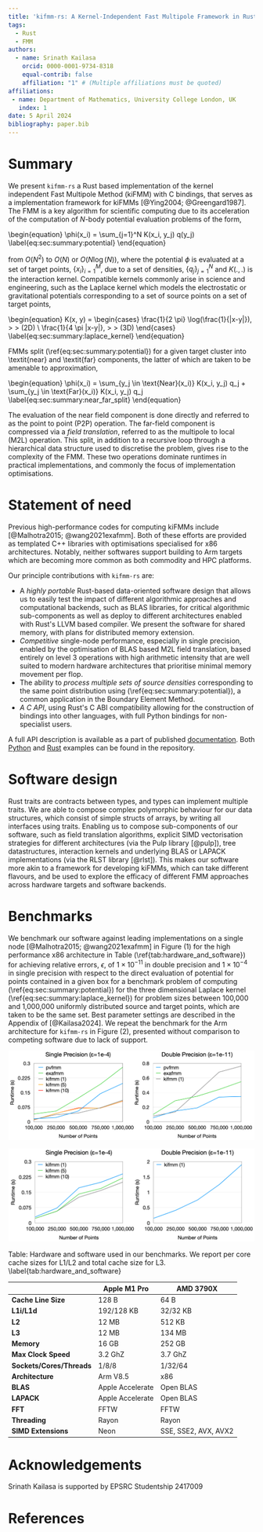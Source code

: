 ```yaml
---
title: 'kifmm-rs: A Kernel-Independent Fast Multipole Framework in Rust'
tags:
  - Rust
  - FMM
authors:
  - name: Srinath Kailasa
    orcid: 0000-0001-9734-8318
    equal-contrib: false
    affiliation: "1" # (Multiple affiliations must be quoted)
affiliations:
 - name: Department of Mathematics, University College London, UK
   index: 1
date: 5 April 2024
bibliography: paper.bib
---
```


# Summary

We present `kifmm-rs` a Rust based implementation of the kernel independent Fast Multipole Method (kiFMM) with C bindings, that serves as a implementation framework for kiFMMs [@Ying2004; @Greengard1987]. The FMM is a key algorithm for scientific computing due to its acceleration of the computation of $N$-body potential evaluation problems of the form,

\begin{equation}
    \phi(x_i) = \sum_{j=1}^N K(x_i, y_j) q(y_j)
    \label{eq:sec:summary:potential}
\end{equation}

from $O(N^2)$ to $O(N)$ or $O(N \log(N))$, where the potential $\phi$ is evaluated at a set of target points, $\{x_i\}_{i=1}^M$, due to a set of densities, $\{ q_j \}_{j=1}^N$ and $K(.,.)$ is the interaction kernel. Compatible kernels commonly arise in science and engineering, such as the Laplace kernel which models the electrostatic or gravitational potentials corresponding to a set of source points on a set of target points,

\begin{equation}
    K(x, y) = \begin{cases}
	\frac{1}{2 \pi} \log(\frac{1}{\|x-y\|}),  \> \> (2D) \\
	\frac{1}{4 \pi \|x-y\|}, \> \> (3D)
    \end{cases}
    \label{eq:sec:summary:laplace_kernel}
\end{equation}

FMMs split (\ref{eq:sec:summary:potential}) for a given target cluster into \textit{near} and \textit{far} components, the latter of which are taken to be amenable to approximation,

\begin{equation}
    \phi(x_i) = \sum_{y_j \in \text{Near}(x_i)} K(x_i, y_j) q_j + \sum_{y_j \in \text{Far}(x_i)} K(x_i, y_j) q_j
    \label{eq:sec:summary:near_far_split}
\end{equation}

The evaluation of the near field component is done directly and referred to as the point to point (P2P) operation. The far-field component is compressed via a _field translation_, referred to as the multipole to local (M2L) operation. This split, in addition to a recursive loop through a hierarchical data structure used to discretise the problem, gives rise to the complexity of the FMM. These two operations dominate runtimes in practical implementations, and commonly the focus of implementation optimisations.

# Statement of need

Previous high-performance codes for computing kiFMMs include [@Malhotra2015; @wang2021exafmm]. Both of these efforts are provided as templated C++ libraries with optimisations specialised for x86 architectures. Notably, neither softwares support building to Arm targets which are becoming more common as both commodity and HPC platforms.

Our principle contributions with `kifmm-rs` are:

- A _highly portable_ Rust-based data-oriented software design that allows us to easily test the impact of different algorithmic approaches and computational backends, such as BLAS libraries, for critical algorithmic sub-components as well as deploy to different architectures enabled with Rust's LLVM based compiler. We present the software for shared memory, with plans for distributed memory extension.
- _Competitive_ single-node performance, especially in single precision, enabled by the optimisation of BLAS based M2L field translation, based entirely on level 3 operations with high arithmetic intensity that are well suited to modern hardware architectures that prioritise minimal memory movement per flop.
- The ability to _process multiple sets of source densities_ corresponding to the same point distribution using (\ref{eq:sec:summary:potential}), a common application in the Boundary Element Method.
- _A C API_, using Rust's C ABI compatibility allowing for the construction of bindings into other languages, with full Python bindings for non-specialist users.

A full API description is available as a part of published [documentation](https://bempp.github.io/kifmm/kifmm/index.html). Both [Python](https://github.com/bempp/kifmm/tree/main/kifmm/python/examples) and [Rust](https://github.com/bempp/kifmm/tree/main/kifmm/examples) examples can be found in the repository.

# Software design

Rust traits are contracts between types, and types can implement multiple traits. We are able to compose complex polymorphic behaviour for our data structures, which consist of simple structs of arrays, by writing all interfaces using traits. Enabling us to compose sub-components of our software, such as field translation algorithms, explicit SIMD vectorisation strategies for different architectures (via the Pulp library [@pulp]), tree datastructures, interaction kernels and underlying BLAS or LAPACK implementations (via the RLST library [@rlst]). This makes our software more akin to a framework for developing kiFMMs, which can take different flavours, and be used to explore the efficacy of different FMM approaches across hardware targets and software backends.

# Benchmarks

We benchmark our software against leading implementations on a single node [@Malhotra2015; @wang2021exafmm] in Figure (1) for the high performance x86 architecture in Table (\ref{tab:hardware_and_software}) for achieving relative errors, $\epsilon$, of $1 \times 10^{-11}$ in double precision and $1 \times 10^{-4}$ in single precision with respect to the direct evaluation of potential for points contained in a given box for a benchmark problem of computing (\ref{eq:sec:summary:potential}) for the three dimensional Laplace kernel (\ref{eq:sec:summary:laplace_kernel}) for problem sizes between 100,000 and 1,000,000 uniformly distributed source and target points, which are taken to be the same set. Best parameter settings are described in the Appendix of [@Kailasa2024]. We repeat the benchmark for the Arm architecture for `kifmm-rs` in Figure (2), presented without comparison to competing software due to lack of support.

![X86 benchmarks against leading kiFMM software for achieving relative error $\epsilon$, for `kifmm-rs` the number of sets of source densities being processed is given in brackets, and runtimes are then reported per FMM call.](./images/joss.png)

![Arm benchmarks for achieving relative error $\epsilon$, for `kifmm-rs` the number of sets of source densities being processed is given in brackets, and runtimes are then reported per FMM call.](./images/joss2.png)

Table: Hardware and software used in our benchmarks. We report per core cache sizes for L1/L2 and total cache size for L3. \label{tab:hardware_and_software}

|  | **Apple M1 Pro** | **AMD 3790X** |
|----------|----------|----------|
| **Cache Line Size**    | 128 B| 64 B   |
| **L1i/L1d**    | 192/128 KB   | 32/32 KB   |
| **L2**    | 12 MB   | 512 KB   |
| **L3**    | 12 MB   | 134 MB  |
| **Memory**    | 16 GB   | 252 GB   |
| **Max Clock Speed**    | 3.2 GhZ  | 3.7 GhZ   |
| **Sockets/Cores/Threads**    | 1/8/8   | 1/32/64   |
| **Architecture**    | Arm V8.5   | x86   |
| **BLAS**    | Apple Accelerate   | Open BLAS   |
| **LAPACK**    | Apple Accelerate   | Open BLAS  |
| **FFT**    | FFTW   | FFTW  |
| **Threading**    | Rayon   | Rayon |
| **SIMD Extensions** | Neon | SSE, SSE2, AVX, AVX2|

# Acknowledgements

Srinath Kailasa is supported by EPSRC Studentship 2417009

# References